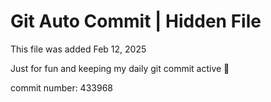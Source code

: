 # Git Auto Commit | Hidden File

This file was added Feb 12, 2025

Just for fun and keeping my daily git commit active 🤪

commit number: 433968
